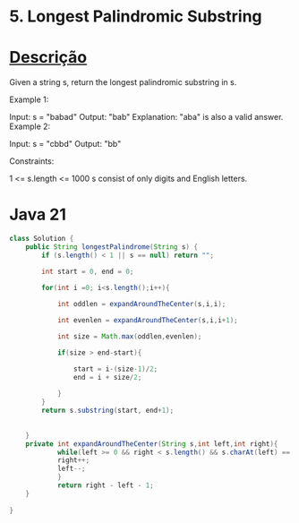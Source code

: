 # 5. Longest Palindromic Substring

# [Descrição](https://leetcode.com/problems/longest-palindromic-substring/description)

Given a string s, return the longest palindromic substring in s.

 

Example 1:

Input: s = "babad"
Output: "bab"
Explanation: "aba" is also a valid answer.
Example 2:

Input: s = "cbbd"
Output: "bb"
 

Constraints:

1 <= s.length <= 1000
s consist of only digits and English letters.

# Java 21
```java
class Solution {
    public String longestPalindrome(String s) {
        if (s.length() < 1 || s == null) return "";

        int start = 0, end = 0;

        for(int i =0; i<s.length();i++){
            
            int oddlen = expandAroundTheCenter(s,i,i);

            int evenlen = expandAroundTheCenter(s,i,i+1);        

            int size = Math.max(oddlen,evenlen);

            if(size > end-start){

                start = i-(size-1)/2;
                end = i + size/2;
                
            }        
        }
        return s.substring(start, end+1);
    
    
    }
    private int expandAroundTheCenter(String s,int left,int right){
            while(left >= 0 && right < s.length() && s.charAt(left) == s.charAt(right)){
            right++;
            left--;
            }
            return right - left - 1;
    }
    
}
```

